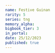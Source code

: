 ```yaml
---
name: Festive Guinan
rarity: 5
series: tng
memory_alpha:
bigbook_tier: 3
in_portal:
date: 25/12/2023
published: true
---
```



